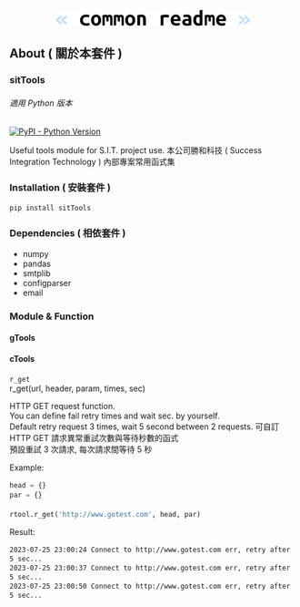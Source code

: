 <h4 align="center">
  <img alt="common readme" src="common-readme.png">
</h4>

## About ( 關於本套件 )

### sitTools
###### 適用 Python 版本
[![PyPI - Python Version](https://img.shields.io/pypi/pyversions/sitTools)](https://pypi.python.org/pypi/sitTools/)

Useful tools module for S.I.T. project use.
本公司勝和科技 ( Success Integration Technology ) 內部專案常用函式集

### Installation ( 安裝套件 )
```bash
pip install sitTools
```

### Dependencies ( 相依套件 )
- numpy
- pandas
- smtplib
- configparser
- email

### Module & Function

#### gTools

#### cTools

`r_get`  
  r_get(url, header, param, times, sec)  
  
  HTTP GET request function.  
  You can define fail retry times and wait sec. by yourself.  
  Default retry request 3 times, wait 5 second between 2 requests.
  可自訂 HTTP GET 請求異常重試次數與等待秒數的函式  
  預設重試 3 次請求, 每次請求間等待 5 秒
  
  Example:
  ```python
  head = {}
  par = {}
  
  rtool.r_get('http://www.gotest.com', head, par)
  ```
  
  Result:
  ```
  2023-07-25 23:00:24 Connect to http://www.gotest.com err, retry after 5 sec...
  2023-07-25 23:00:37 Connect to http://www.gotest.com err, retry after 5 sec...
  2023-07-25 23:00:50 Connect to http://www.gotest.com err, retry after 5 sec...
  ```
